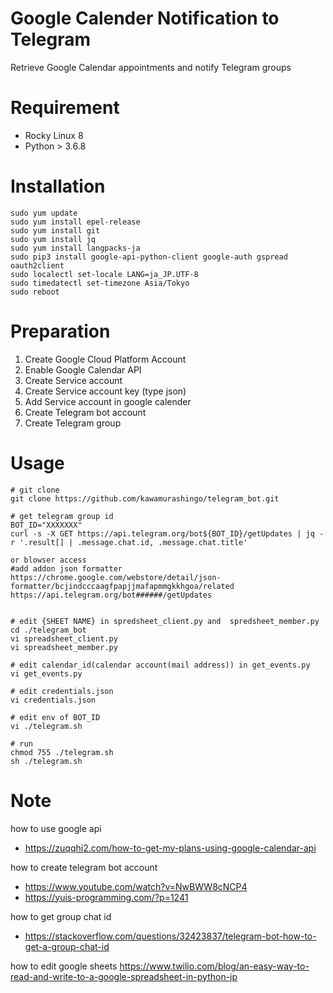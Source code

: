 # Google Calender Notification to Telegram
Retrieve Google Calendar appointments and notify Telegram groups

# Requirement
* Rocky Linux 8
* Python > 3.6.8

# Installation
```
sudo yum update
sudo yum install epel-release
sudo yum install git
sudo yum install jq
sudo yum install langpacks-ja
sudo pip3 install google-api-python-client google-auth gspread oauth2client
sudo localectl set-locale LANG=ja_JP.UTF-8
sudo timedatectl set-timezone Asia/Tokyo
sudo reboot
```

# Preparation
1. Create Google Cloud Platform Account
2. Enable Google Calendar API
3. Create Service account
4. Create Service account key (type json)
5. Add Service account in google calender
6. Create Telegram bot account
7. Create Telegram group

# Usage
```
# git clone
git clone https://github.com/kawamurashingo/telegram_bot.git

# get telegram group id
BOT_ID="XXXXXXX"
curl -s -X GET https://api.telegram.org/bot${BOT_ID}/getUpdates | jq -r '.result[] | .message.chat.id, .message.chat.title'

or blowser access
#add addon json formatter https://chrome.google.com/webstore/detail/json-formatter/bcjindcccaagfpapjjmafapmmgkkhgoa/related
https://api.telegram.org/bot######/getUpdates


# edit {SHEET NAME} in spredsheet_client.py and  spredsheet_member.py 
cd ./telegram_bot
vi spreadsheet_client.py
vi spreadsheet_member.py

# edit calendar_id(calendar account(mail address)) in get_events.py
vi get_events.py

# edit credentials.json
vi credentials.json

# edit env of BOT_ID
vi ./telegram.sh

# run
chmod 755 ./telegram.sh
sh ./telegram.sh
```

# Note
how to use google api 
 - <https://zuqqhi2.com/how-to-get-my-plans-using-google-calendar-api>

how to create telegram bot account
 - <https://www.youtube.com/watch?v=NwBWW8cNCP4>
 - <https://yuis-programming.com/?p=1241>

how to get group chat id
 - <https://stackoverflow.com/questions/32423837/telegram-bot-how-to-get-a-group-chat-id>

how to edit google sheets
https://www.twilio.com/blog/an-easy-way-to-read-and-write-to-a-google-spreadsheet-in-python-jp
